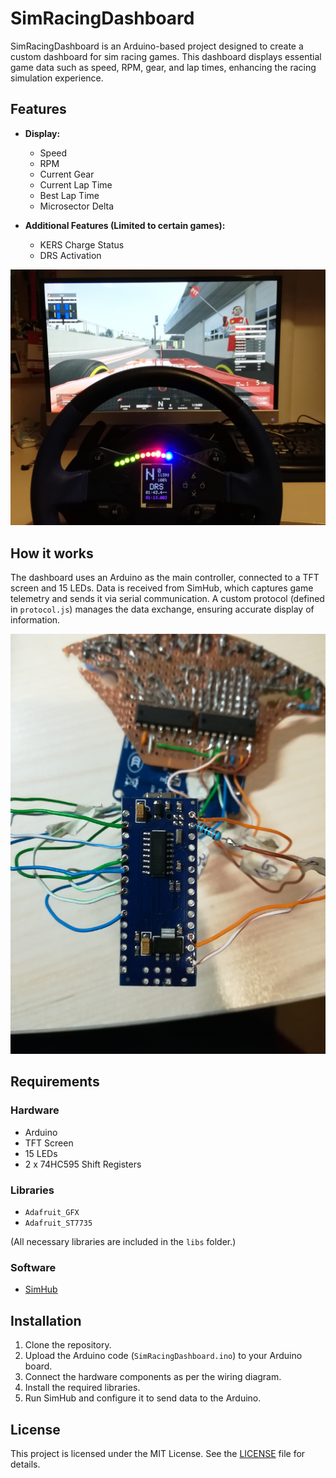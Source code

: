 # SimRacingDashboard
SimRacingDashboard is an Arduino-based project designed to create a custom dashboard for sim racing games. This dashboard displays essential game data such as speed, RPM, gear, and lap times, enhancing the racing simulation experience.
 

## Features

- **Display:**
  - Speed
  - RPM
  - Current Gear
  - Current Lap Time
  - Best Lap Time
  - Microsector Delta

- **Additional Features (Limited to certain games):**
  - KERS Charge Status
  - DRS Activation

<img title="test" src="doc/test(cut).jpg">

## How it works
The dashboard uses an Arduino as the main controller, connected to a TFT screen and 15 LEDs. Data is received from SimHub, which captures game telemetry and sends it via serial communication. A custom protocol (defined in `protocol.js`) manages the data exchange, ensuring accurate display of information.


<img title="test" src="doc/arduino.jpg" >

## Requirements

### Hardware
- Arduino
- TFT Screen
- 15 LEDs
- 2 x 74HC595 Shift Registers

### Libraries
- `Adafruit_GFX`
- `Adafruit_ST7735`

(All necessary libraries are included in the `libs` folder.)

### Software
- [SimHub](https://www.simhubdash.com/)

## Installation

1. Clone the repository.
2. Upload the Arduino code (`SimRacingDashboard.ino`) to your Arduino board.
3. Connect the hardware components as per the wiring diagram.
4. Install the required libraries.
5. Run SimHub and configure it to send data to the Arduino.

## License

This project is licensed under the MIT License. See the [LICENSE](LICENSE) file for details.
